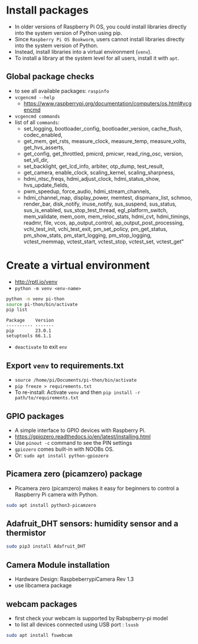 # Install packages

- In older versions of Raspberry Pi OS, you could install libraries directly into the system version of Python using pip. 
- Since `Raspberry Pi OS Bookworm`, users cannot install libraries directly into the system version of Python.
- Instead, install libraries into a virtual environment (`venv`). 
- To install a library at the system level for all users, install it with `apt`.


## Global package checks
- to see all available packages: `raspinfo`
- `vcgencmd --help`
	+ https://www.raspberrypi.org/documentation/computers/os.html#vcgencmd
- `vcgencmd commands`
- list of all `commands`: 
	+ set_logging, bootloader_config, bootloader_version, cache_flush, codec_enabled, 
	+ get_mem, get_rsts, measure_clock, measure_temp, measure_volts, get_hvs_asserts, 
	+ get_config, get_throttled, pmicrd, pmicwr, read_ring_osc, version, set_vll_dir, 
	+ set_backlight, get_lcd_info, arbiter, otp_dump, test_result, 
	+ get_camera, enable_clock, scaling_kernel, scaling_sharpness, 
	+ hdmi_ntsc_freqs, hdmi_adjust_clock, hdmi_status_show, hvs_update_fields, 
	+ pwm_speedup, force_audio, hdmi_stream_channels, 
	+ hdmi_channel_map, display_power, memtest, dispmanx_list, schmoo, render_bar, disk_notify, inuse_notify, sus_suspend, sus_status, sus_is_enabled, sus_stop_test_thread, egl_platform_switch, mem_validate, mem_oom, mem_reloc_stats, hdmi_cvt, hdmi_timings, readmr, file, vcos, ap_output_control, ap_output_post_processing, vchi_test_init, vchi_test_exit, pm_set_policy, pm_get_status, pm_show_stats, pm_start_logging, pm_stop_logging, vctest_memmap, vctest_start, vctest_stop, vctest_set, vctest_get"



# Create a virtual environment
- http://rptl.io/venv
- `python -m venv <env-name>`
```sh
python -m venv pi-thon
source pi-thon/bin/activate
pip list
```
```
Package    Version
---------- -------
pip        23.0.1
setuptools 66.1.1
```
- `deactivate` to exit `env`

## Export `venv` to requirements.txt
- `source /home/pi/Documents/pi-thon/bin/activate`
- `pip freeze > requirements.txt`
- To re-install: Activate `venv` and then `pip install -r path/to/requirements.txt`


## GPIO packages
- A simple interface to GPIO devices with Raspberry Pi.
- https://gpiozero.readthedocs.io/en/latest/installing.html
- Use `pinout -c` command to see the PIN settings 
- `gpiozero` comes built-in with NOOBs OS.
- Or: `sudo apt install python-gpiozero`

## Picamera zero (picamzero) package
- Picamera zero (picamzero) makes it easy for beginners to control a Raspberry Pi camera with Python.

```sh
sudo apt install python3-picamzero
```

## Adafruit_DHT sensors: humidity sensor and a thermistor
```sh
sudo pip3 install Adafruit_DHT
```

## Camera Module installation
- Hardware Design: RaspbeberrypiCamera Rev 1.3
- use libcamera package 

## webcam packages
- first check your webcam is supported by Rabspberry-pi model
- to list all devices connected using USB port : `lsusb `

```sh
sudo apt install fswebcam
```


